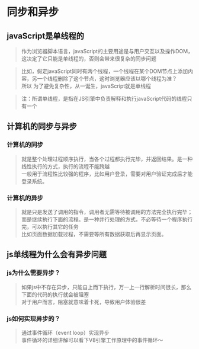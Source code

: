 # 同步和异步

## javaScript是单线程的
>作为浏览器脚本语言，javaScript的主要用途是与用户交互以及操作DOM，这决定了它只能是单线程的，否则会带来很复杂的同步问题<br>

>比如，假定javaScript同时有两个线程，一个线程在某个DOM节点上添加内容，另一个线程删除了这个节点，这时浏览器应该以哪个线程为准？<br>
所以 为了避免复杂性，从一诞生，javaScript就是单线程

>注：所谓单线程，是指在JS引擎中负责解释和执行javaScript代码的线程只有一个

## 计算机的同步与异步
### 计算机的同步
>就是整个处理过程顺序执行，当各个过程都执行完毕，并返回结果。是一种线性执行的方式，执行的流程不能跨越<br>
一般用于流程性比较强的程序，比如用户登录，需要对用户验证完成后才能登录系统。
### 计算机的异步
>就是只是发送了调用的指令，调用者无需等待被调用的方法完全执行完毕；而是继续执行下面的流程。是一种并行处理的方式，不必等待一个程序执行完，可以执行其它的任务<br>
比如页面数据加载过程，不需要等所有数据获取后再显示页面。
## js单线程为什么会有异步问题
### js为什么需要异步？
>如果js中不存在异步，只能自上而下执行，万一上一行解析时间很长，那么下面的代码的执行就会被阻塞<br>
对于用户而言，阻塞就意味着卡死，导致用户体验很差

### js如何实现异步的？
>通过事件循环（event loop）实现异步<br>
事件循环的详细讲解可以看下V8引擎工作原理中的事件循环～

